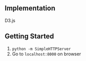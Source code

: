 ## Implementation
D3.js

## Getting Started
1. `python -m SimpleHTTPServer`
2. Go to `localhost:8000` on browser
